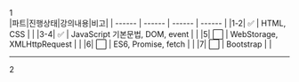 1  
|파트|진행상태|강의내용|비고|
| ------ | ------ | ------ | ------ |
|1-2| :white_check_mark: | HTML, CSS | |
|3-4| :white_check_mark: | JavaScript 기본문법, DOM, event | |
|5| :white_large_square: | WebStorage, XMLHttpRequest | |
|6| :white_large_square: | ES6, Promise, fetch | |
|7| :white_large_square: | Bootstrap | |

----------------
2  
